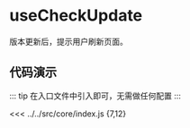 # useCheckUpdate

版本更新后，提示用户刷新页面。

## 代码演示

::: tip
在入口文件中引入即可，无需做任何配置
:::

<<< ../../src/core/index.js {7,12}
